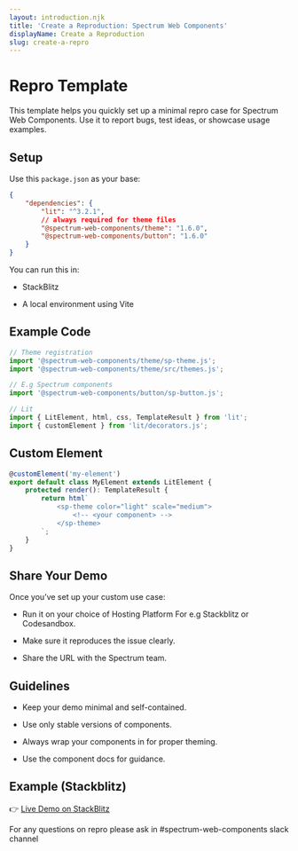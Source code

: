 ```yaml
---
layout: introduction.njk
title: 'Create a Reproduction: Spectrum Web Components'
displayName: Create a Reproduction
slug: create-a-repro
---
```


# Repro Template

This template helps you quickly set up a minimal repro case for Spectrum Web Components. Use it to report bugs, test ideas, or showcase usage examples.

## Setup

Use this `package.json` as your base:

```json
{
    "dependencies": {
        "lit": "^3.2.1",
        // always required for theme files
        "@spectrum-web-components/theme": "1.6.0",
        "@spectrum-web-components/button": "1.6.0"
    }
}
```

You can run this in:

- StackBlitz

- A local environment using Vite

## Example Code

```js
// Theme registration
import '@spectrum-web-components/theme/sp-theme.js';
import '@spectrum-web-components/theme/src/themes.js';

// E.g Spectrum components
import '@spectrum-web-components/button/sp-button.js';

// Lit
import { LitElement, html, css, TemplateResult } from 'lit';
import { customElement } from 'lit/decorators.js';
```

## Custom Element

```ts
@customElement('my-element')
export default class MyElement extends LitElement {
    protected render(): TemplateResult {
        return html`
            <sp-theme color="light" scale="medium">
                <!-- <your component> -->
            </sp-theme>
        `;
    }
}
```

## Share Your Demo

Once you’ve set up your custom use case:

- Run it on your choice of Hosting Platform For e.g Stackblitz or Codesandbox.

- Make sure it reproduces the issue clearly.

- Share the URL with the Spectrum team.

## Guidelines

- Keep your demo minimal and self-contained.

- Use only stable versions of components.

- Always wrap your components in <sp-theme> for proper theming.

- Use the component docs for guidance.

## Example (Stackblitz)

👉 [Live Demo on StackBlitz](https://stackblitz.com/orgs/custom/SWC-Team/collections)

For any questions on repro please ask in #spectrum-web-components slack channel
